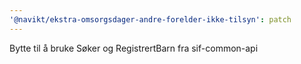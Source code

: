 ```yaml
---
'@navikt/ekstra-omsorgsdager-andre-forelder-ikke-tilsyn': patch
---
```


Bytte til å bruke Søker og RegistrertBarn fra sif-common-api
